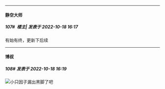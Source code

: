 

*****

####  静空大师  
##### 107#         楼主| 发表于 2022-10-18 16:17

有始有终，更新下后续

*****

####  博叔  
##### 108#       发表于 2022-10-18 16:19

<img src="https://static.saraba1st.com/image/smiley/face2017/067.png" referrerpolicy="no-referrer">小只因子漏出黑脚了吧

